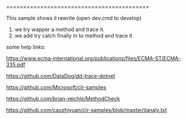 
==========================================

This sample shows il rewrite (open dev.cmd to develop)

1. we try wapper a method and trace it.
2. we add try catch finally in to method and trace it


some help links:

https://www.ecma-international.org/publications/files/ECMA-ST/ECMA-335.pdf

https://github.com/DataDog/dd-trace-dotnet

https://github.com/Microsoft/clr-samples

https://github.com/brian-reichle/MethodCheck

https://github.com/caozhiyuan/clr-samples/blob/master/ilanaly.txt
